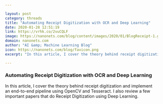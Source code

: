 ```yaml
---

layout: post
category: threads
title: "Automating Receipt Digitization with OCR and Deep Learning"
date: 2020-01-28 12:51:19
link: https://vrhk.co/2vuCQLF
image: https://nanonets.com/blog/content/images/2020/01/BlogReceipt-1.gif
domain: nanonets.com
author: "AI &amp; Machine Learning Blog"
icon: https://nanonets.com/blog/favicon.png
excerpt: "In this article, I cover the theory behind receipt digitization and implement an end-to-end pipeline using OpenCV and Tesseract. I also review a few important papers that do Receipt Digitization using Deep Learning."

---
```


### Automating Receipt Digitization with OCR and Deep Learning

In this article, I cover the theory behind receipt digitization and implement an end-to-end pipeline using OpenCV and Tesseract. I also review a few important papers that do Receipt Digitization using Deep Learning.